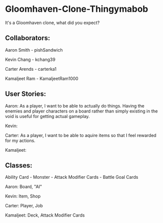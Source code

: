 # Gloomhaven-Clone-Thingymabob
It's a Gloomhaven clone, what did you expect?

Collaborators:
---
Aaron Smith - pishSandwich

Kevin Chang - kchang39

Carter Arends - carterka1

Kamaljeet Ram - KamaljeetRam1000

User Stories:
---
Aaron: As a player, I want to be able to actually do things. Having the enemies and player characters on a board rather than simply existing in the void is useful for getting actual gameplay.

Kevin: 

Carter: As a player, I want to be able to aquire items so that I feel rewarded for my actions.

Kamaljeet:

Classes:
---
Ability Card - Monster - Attack Modifier Cards - Battle Goal Cards

Aaron: Board, "AI"

Kevin: Item, Shop

Carter: Player, Job

Kamaljeet: Deck, Attack Modifier Cards
